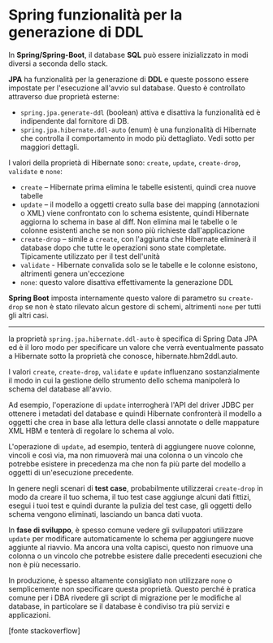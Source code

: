 # Spring funzionalità per la generazione di DDL

In **Spring/Spring-Boot**, il database **SQL** può essere inizializzato in modi diversi a seconda dello stack.

**JPA** ha funzionalità per la generazione di **DDL** e queste possono essere impostate per l'esecuzione all'avvio sul database. Questo è controllato attraverso due proprietà esterne:

* `spring.jpa.generate-ddl` (boolean) attiva e disattiva la funzionalità ed è indipendente dal fornitore di DB.
* `spring.jpa.hibernate.ddl-auto` (enum) è una funzionalità di Hibernate che controlla il comportamento in modo più dettagliato. Vedi sotto per maggiori dettagli.

I valori della proprietà di Hibernate sono: `create`, `update`, `create-drop`, `validate` e `none`:

* `create` – Hibernate prima elimina le tabelle esistenti, quindi crea nuove tabelle
* `update` – il modello a oggetti creato sulla base dei mapping (annotazioni o XML) viene confrontato con lo schema esistente, quindi Hibernate aggiorna lo schema in base al diff. Non elimina mai le tabelle o le colonne esistenti anche se non sono più richieste dall'applicazione
* `create-drop` – simile a `create`, con l'aggiunta che Hibernate eliminerà il database dopo che tutte le operazioni sono state completate. Tipicamente utilizzato per il test dell'unità
* `validate` - Hibernate convalida solo se le tabelle e le colonne esistono, altrimenti genera un'eccezione
* `none`: questo valore disattiva effettivamente la generazione DDL

**Spring Boot** imposta internamente questo valore di parametro su `create-drop` se non è stato rilevato alcun gestore di schemi, altrimenti `none` per tutti gli altri casi.

---

la proprietà `spring.jpa.hibernate.ddl-auto` è specifica di Spring Data JPA ed è il loro modo per specificare un valore che verrà eventualmente passato a Hibernate sotto la proprietà che conosce, hibernate.hbm2ddl.auto.

I valori `create`, `create-drop`, `validate` e `update` influenzano sostanzialmente il modo in cui la gestione dello strumento dello schema manipolerà lo schema del database all'avvio.

Ad esempio, l'operazione di `update` interrogherà l'API del driver JDBC per ottenere i metadati del database e quindi Hibernate confronterà il modello a oggetti che crea in base alla lettura delle classi annotate o delle mappature XML HBM e tenterà di regolare lo schema al volo.

L'operazione di `update`, ad esempio, tenterà di aggiungere nuove colonne, vincoli e così via, ma non rimuoverà mai una colonna o un vincolo che potrebbe esistere in precedenza ma che non fa più parte del modello a oggetti di un'esecuzione precedente.

In genere negli scenari di **test case**, probabilmente utilizzerai `create-drop` in modo da creare il tuo schema, il tuo test case aggiunge alcuni dati fittizi, esegui i tuoi test e quindi durante la pulizia del test case, gli oggetti dello schema vengono eliminati, lasciando un banca dati vuota.

In **fase di sviluppo**, è spesso comune vedere gli sviluppatori utilizzare `update` per modificare automaticamente lo schema per aggiungere nuove aggiunte al riavvio. Ma ancora una volta capisci, questo non rimuove una colonna o un vincolo che potrebbe esistere dalle precedenti esecuzioni che non è più necessario.

In produzione, è spesso altamente consigliato non utilizzare `none` o semplicemente non specificare questa proprietà. Questo perché è pratica comune per i DBA rivedere gli script di migrazione per le modifiche al database, in particolare se il database è condiviso tra più servizi e applicazioni.

[fonte stackoverflow]
